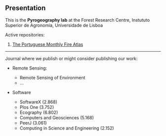 ## Presentation

This is the **Pyrogeography lab** at the Forest Research Centre, Instututo Superior de Agronomia, Universidade de Lisboa 

Active repositories:
1. [The Portuguese Monthly Fire Atlas](https://github.com/cef-pyrogeography-lab/portugal-fire-atlas.git)

<!--

**Here are some ideas to get you started:**

🙋‍♀️ A short introduction - what is your organization all about?
🌈 Contribution guidelines - how can the community get involved?
👩‍💻 Useful resources - where can the community find your docs? Is there anything else the community should know?
🍿 Fun facts - what does your team eat for breakfast?
🧙 Remember, you can do mighty things with the power of [Markdown](https://docs.github.com/github/writing-on-github/getting-started-with-writing-and-formatting-on-github/basic-writing-and-formatting-syntax)
-->


---

Journal where we publish or might consider publishing our work:

- Remote Sensing:
  - Remote Sensing of Environment
  - ...

- Software
  - SoftwareX (2.868)
  - Plos One (3.752)
  - Ecography (6.802)
  - Computers and Geosciences (5.168)
  - PeerJ (3.061)
  - Computing in Science and Engineering (2.152)
